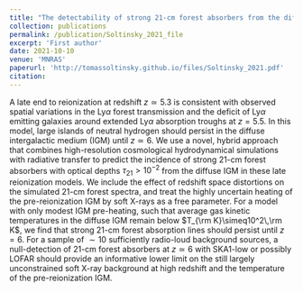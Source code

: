 ```yaml
---
title: "The detectability of strong 21-cm forest absorbers from the diffuse intergalactic medium in late reionization models"
collection: publications
permalink: /publication/Soltinsky_2021_file
excerpt: 'First author'
date: 2021-10-10
venue: 'MNRAS'
paperurl: 'http://tomassoltinsky.github.io/files/Soltinsky_2021.pdf'
citation: 
---
```


A late end to reionization at redshift $z\simeq5.3$ is consistent with observed spatial variations in the Ly$\alpha$ forest transmission and the deficit of Ly$\alpha$ emitting galaxies around extended Ly$\alpha$ absorption troughs at $z=5.5$. In this model, large islands of neutral hydrogen should persist in the diffuse intergalactic medium (IGM) until $z\simeq6$. We use a novel, hybrid approach that combines high-resolution cosmological hydrodynamical simulations with radiative transfer to predict the incidence of strong 21-cm forest absorbers with optical depths $\tau_{21}>10^{-2}$ from the diffuse IGM in these late reionization models. We include the effect of redshift space distortions on the simulated 21-cm forest spectra, and treat the highly uncertain heating of the pre-reionization IGM by soft X-rays as a free parameter. For a model with only modest IGM pre-heating, such that average gas kinetic temperatures in the diffuse IGM remain below $T_{\rm K}\simeq10^2\,\rm K$, we find that strong 21-cm forest absorption lines should persist until $z=6$. For a sample of $\sim10$ sufficiently radio-loud background sources, a null-detection of 21-cm forest absorbers at $z\simeq6$ with SKA1-low or possibly LOFAR should provide an informative lower limit on the still largely unconstrained soft X-ray background at high redshift and the temperature of the pre-reionization IGM.
